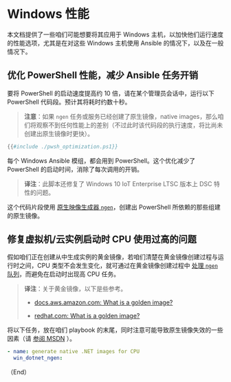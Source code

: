# Windows 性能

本文档提供了一些咱们可能想要将其应用于 Windows 主机，以加快他们运行速度的性能选项，尤其是在对这些 Windows 主机使用 Ansible 的情况下，以及在一般情况下。

## 优化 PowerShell 性能，减少 Ansible 任务开销


要将 PowerShell 的启动速度提高约 10 倍，请在某个管理员会话中，运行以下 PowerShell 代码段。预计其将耗时约数十秒。

> **注意**：如果 `ngen` 任务或服务已经创建了原生镜像，native images，那么咱们将观察不到任何性能上的差别（不过此时该代码段的执行速度，将比尚未创建出原生镜像时更快）。


```powershell
{{#include ./pwsh_optimization.ps1}}
```

每个 Windows Ansible 模组，都会用到 PowerShell。这个优化减少了 PowerShell 的启动时间，消除了每次调用的开销。

> **译注**：此脚本还修复了 Windows 10 IoT Enterprise LTSC 版本上 DSC 特性的问题。


这个代码片段使用 [原生映像生成器 `ngen`](https://docs.microsoft.com/en-us/dotnet/framework/tools/ngen-exe-native-image-generator#WhenToUse)，创建出 PowerShell 所依赖的那些组建的原生镜像。


## 修复虚拟机/云实例启动时 CPU 使用过高的问题


假如咱们正在创建从中生成实例的黄金镜像，若咱们清楚在黄金镜像创建过程与运行时之间，CPU 类型不会发生变化，就可通过在黄金镜像创建过程中 [处理 `ngen` 队列](https://docs.microsoft.com/en-us/dotnet/framework/tools/ngen-exe-native-image-generator#native-image-service)，而避免在启动时出现高 CPU 任务。


> **译注**：关于黄金镜像，以下是些参考。
>
> - [docs.aws.amazon.com: What is a golden image?](https://docs.aws.amazon.com/prescriptive-guidance/latest/iot-greengrass-golden-images/overview.html)
>
> - [redhat.com: What is a golden image?](https://www.redhat.com/en/topics/linux/what-is-a-golden-image)


将以下任务，放在咱们 playbook 的末尾，同时注意可能导致原生镜像失效的一些因素（请 [参阅 MSDN](https://docs.microsoft.com/en-us/dotnet/framework/tools/ngen-exe-native-image-generator#native-images-and-jit-compilation) ）。


```yaml
- name: generate native .NET images for CPU
  win_dotnet_ngen:
```

（End）


